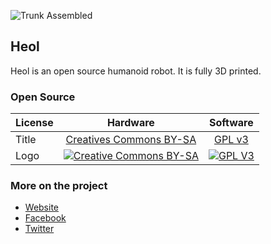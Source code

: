 
![Trunk Assembled](img/Fendi.jpg)

## Heol

Heol is an open source humanoid robot. It is fully 3D printed.




### Open Source

|   License     |     Hardware    |   Software      |
| ------------- | :-------------: | :-------------: |
| Title  | [Creatives Commons BY-SA](http://creativecommons.org/licenses/by-sa/4.0/)  |[GPL v3](http://www.gnu.org/licenses/gpl.html)  |
| Logo  | [![Creative Commons BY-SA](https://i.creativecommons.org/l/by-sa/4.0/88x31.png) ](http://creativecommons.org/licenses/by-sa/4.0/)  |[![GPL V3](https://www.gnu.org/graphics/gplv3-88x31.png)](http://www.gnu.org/licenses/gpl.html)  |



### More on the project

- [Website](http://www.heol.io)
- [Facebook](https://www.facebook.com/Heolrobotics)
- [Twitter](https://twitter.com/Heol_robotics)

